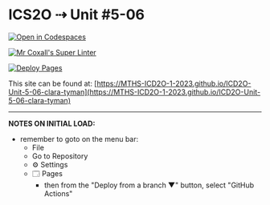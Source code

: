 # ICS2O ⇢ Unit #5-06

[![Open in Codespaces](https://classroom.github.com/assets/launch-codespace-7f7980b617ed060a017424585567c406b6ee15c891e84e1186181d67ecf80aa0.svg)](https://classroom.github.com/open-in-codespaces?assignment_repo_id=14994729)

[![Mr Coxall's Super Linter](https://github.com/MTHS-ICD2O-1-2023/ICD2O-Unit-5-06-clara-tyman/workflows/Mr%20Coxall's%20Super%20Linter/badge.svg)](https://github.com/MTHS-ICD2O-1-2023/ICD2O-Unit-5-06-clara-tyman/actions)

[![Deploy Pages](https://github.com/MTHS-ICD2O-1-2023/ICD2O-Unit-5-06-clara-tyman/workflows/Deploy%20Pages/badge.svg)](https://github.com/MTHS-ICD2O-1-2023/ICD2O-Unit-5-06-clara-tyman/actions)

This site can be found at: [https://MTHS-ICD2O-1-2023.github.io/ICD2O-Unit-5-06-clara-tyman](https://MTHS-ICD2O-1-2023.github.io/ICD2O-Unit-5-06-clara-tyman)

---

**NOTES ON INITIAL LOAD:**
- remember to goto on the menu bar:
  - File
  - Go to Repository
  - ⚙ Settings
  - 🗔 Pages
    - then from the "Deploy from a branch ▼" button, select "GitHub Actions"
